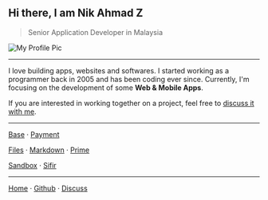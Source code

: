 ## Hi there, I am Nik Ahmad Z
> Senior Application Developer in Malaysia

![My Profile Pic](https://avatars0.githubusercontent.com/u/7868782?v=4&s=160)

***

I love building apps, websites and softwares.
I started working as a programmer back in 2005 and has been coding ever since.
Currently, I'm focusing on the development of some **Web & Mobile Apps**.  

If you are interested in working together on a project, feel free to [discuss it with me][3].

***

[Base](https://nikahmadz.github.io/base) &middot;
[Payment](https://nikahmadz.github.io/pay "See payment options")

[Files](https://nikahmadz.github.io/files) &middot;
[Markdown](https://nikahmadz.github.io/md) &middot;
[Prime](https://nikahmadz.github.io/prime)

[Sandbox](https://nikahmadz.github.io/sandbox) &middot;
[Sifir](https://nikahmadz.github.io/jadual-sifir)


***

[Home][1] &middot;
[Github][2] &middot;
[Discuss][3]

[1]:https://nikahmadz.github.io
[2]:https://github.com/nikahmadz
[3]:https://github.com/nikahmadz/nikahmadz.github.io/discussions "Go to Discusssion Room"
